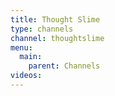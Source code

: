 ```yaml
---
title: Thought Slime
type: channels
channel: thoughtslime
menu:
  main:
    parent: Channels
videos:
---
```

